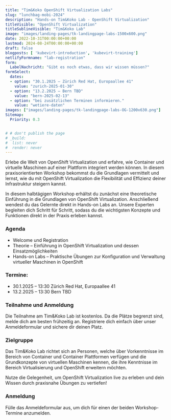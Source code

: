 ```yaml
---
title: "Tim&Koko OpenShift Virtualization Labs"
slug: "lunchbag-mobi-2024"
description: "Hands-on Tim&Koko Lab - OpenShift Virtualization"
titleVisible: "OpenShift Virtualization"
titleSublineVisible: "Tim&Koko Lab"
image: "images/landing-pages/tk-landingpage-labs-1500x600.png"
date: 2022-10-31T00:00:00+00:00
lastmod: 2024-08-24T00:00:00+00:00
draft: false
blogposts: [ 'kubevirt-introduction', 'kubevirt-training']
netlifyFormname: "lab-registration"
form:
  LabelNachricht: "Gibt es noch etwas, dass wir wissen müssen?"
formSelect:
  dates:
  - option: "30.1.2025 – Zürich Red Hat, Europaallee 41"
    value: "zurich-2025-01-30"
  - option: "13.2.2025 – Bern TBD"
    value: "bern-2025-02-13"
  - option: "bei zusätzlichen Terminen informieren."
    value: "wetiere-daten"
images: ["images/landing-pages/tk-landingpage-labs-OG-1200x630.png"]
Sitemap:
  Priority: 0.3


# # don't publish the page
# _build:
#  list: never
#  render: never
---
```



Erlebe die Welt von OpenShift Virtualization und erfahre, wie Container und virtuelle Maschinen auf einer Plattform integriert werden können. In diesem praxisorientierten Workshop bekommst du die Grundlagen vermittelt und lernst, wie du mit OpenShift Virtualization die Flexibilität und Effizienz deiner Infrastruktur steigern kannst.

In diesem halbtägigen Workshop erhältst du zunächst eine theoretische Einführung in die Grundlagen von OpenShift Virtualization. Anschließend wendest du das Gelernte direkt in Hands-on Labs an. Unsere Experten
begleiten dich Schritt für Schritt, sodass du die wichtigsten Konzepte und Funktionen direkt in der Praxis erleben kannst.

### Agenda

* Welcome und Registration
* Theorie – Einführung in OpenShift Virtualization und dessen Einsatzmöglichkeiten
* Hands-on Labs – Praktische Übungen zur Konfiguration und Verwaltung virtueller Maschinen in OpenShift

### Termine:

* 30.1.2025 – 13:30 Zürich Red Hat, Europaallee 41
* 13.2.2025 – 13:30 Bern TBD

### Teilnahme und Anmeldung

Die Teilnahme am Tim&Koko Lab ist kostenlos. Da die Plätze begrenzt sind, melde dich am besten frühzeitig an. Registriere dich einfach über unser Anmeldeformular und sichere dir deinen Platz.

### Zielgruppe

Das Tim&Koko Lab richtet sich an Personen, welche über Vorkenntnisse im Bereich von Container und Container Plattformen verfügen und die Grundkonzepte von virtuellen Maschinen kennen, die ihre Kenntnisse im Bereich Virtualisierung und OpenShift erweitern möchten.

Nutze die Gelegenheit, um OpenShift Virtualization live zu erleben und dein Wissen durch praxisnahe Übungen zu vertiefen!

### Anmeldung

Fülle das Anmeldeformular aus, um dich für einen der beiden Workshop-Termine anzumelden.
